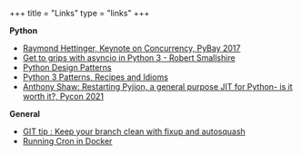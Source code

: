 +++
title = "Links"
type = "links"
+++


**Python**

- [Raymond Hettinger, Keynote on Concurrency, PyBay 2017](https://www.youtube.com/watch?v=9zinZmE3Ogk)
- [Get to grips with asyncio in Python 3 - Robert Smallshire](https://www.youtube.com/watch?v=M-UcUs7IMIM)
- [Python Design Patterns](https://python-patterns.guide/)
- [Python 3 Patterns, Recipes and Idioms](https://python-3-patterns-idioms-test.readthedocs.io/en/latest/index.html)
- [Anthony Shaw: Restarting Pyjion, a general purpose JIT for Python- is it worth it?, Pycon 2021](https://www.youtube.com/watch?v=YFeUUdKBrJ8)

**General**

- [GIT tip : Keep your branch clean with fixup and autosquash](http://fle.github.io/git-tip-keep-your-branch-clean-with-fixup-and-autosquash.html)
- [Running Cron in Docker](https://blog.thesparktree.com/cron-in-docker)
